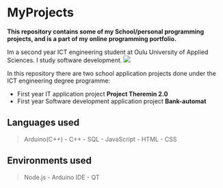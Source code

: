 # MyProjects

**This repository contains some of my School/personal programming projects, and is a part of my online programming portfolio.**

Im a second year ICT engineering student at Oulu University of Applied Sciences. I study software development.
<img src = "https://oamk.fi/wp-content/uploads/2019/05/Toimistokayttoon_Suomeksi-02.png">

In this repository there are two school application projects done under the ICT engineering degree programme:
+ First year IT application project **Project Theremin 2.0**
+ First year Software development application project **Bank-automat**

## Languages used
>Arduino(C++) -
>C++ -
>SQL -
>JavaScript -
>HTML -
>CSS

## Environments used
>Node.js -
>Arduino IDE -
>QT
